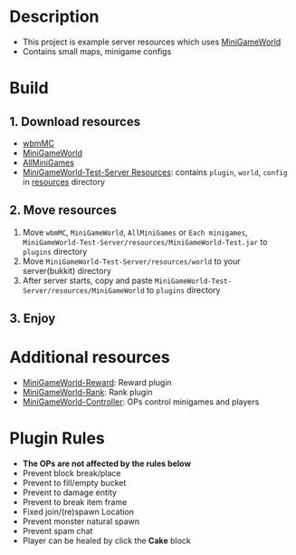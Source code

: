 # Description
- This project is example server resources which uses [MiniGameWorld]
- Contains small maps, minigame configs



# Build
## 1. Download resources
- [wbmMC]
- [MiniGameWorld]
- [AllMiniGames]
- [MiniGameWorld-Test-Server Resources]: contains `plugin`, `world`, `config` in [resources](/resources) directory

## 2. Move resources
1. Move `wbmMC`, `MiniGameWorld`, `AllMiniGames` or `Each minigames`, `MiniGameWorld-Test-Server/resources/MiniGameWorld-Test.jar` to `plugins` directory
2. Move `MiniGameWorld-Test-Server/resources/world` to your server(bukkit) directory
3. After server starts, copy and paste `MiniGameWorld-Test-Server/resources/MiniGameWorld` to `plugins` directory

## 3. Enjoy



# Additional resources
- [MiniGameWorld-Reward]: Reward plugin
- [MiniGameWorld-Rank]: Rank plugin
- [MiniGameWorld-Controller]: OPs control minigames and players



# Plugin Rules
- **The OPs are not affected by the rules below**
- Prevent block break/place
- Prevent to fill/empty bucket
- Prevent to damage entity
- Prevent to break item frame
- Fixed join/(re)spawn Location
- Prevent monster natural spawn
- Prevent spam chat
- Player can be healed by click the **Cake** block







[wbmMC]: https://github.com/etc-repo/wbmMC/releases
[MiniGameWorld]: https://github.com/MiniGameWorlds/MiniGameWorld/releases
[AllMiniGames]: https://github.com/MiniGameWorlds/AllMiniGames
[MiniGameWorld-Test-Server Resources]: https://github.com/MiniGameWorlds/MiniGameWorld-Test-Server/archive/refs/heads/main.zip
[MiniGameWorld-Reward]: https://github.com/MiniGameWorlds/MiniGameWorld-Reward/releases
[MiniGameWorld-Rank]: https://github.com/MiniGameWorlds/MiniGameWorld-Rank/releases
[MiniGameWorld-Controller]: https://github.com/MiniGameWorlds/MiniGameWorld-Controller/releases